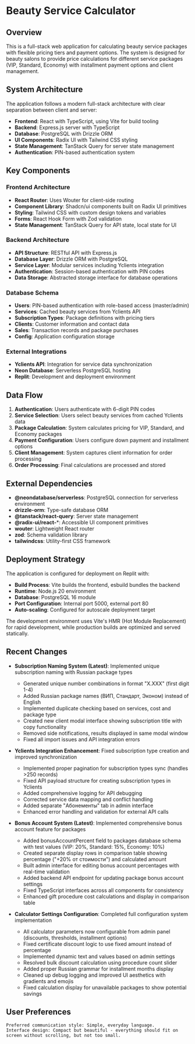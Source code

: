 # Beauty Service Calculator

## Overview

This is a full-stack web application for calculating beauty service packages with flexible pricing tiers and payment options. The system is designed for beauty salons to provide price calculations for different service packages (VIP, Standard, Economy) with installment payment options and client management.

## System Architecture

The application follows a modern full-stack architecture with clear separation between client and server:

- **Frontend**: React with TypeScript, using Vite for build tooling
- **Backend**: Express.js server with TypeScript
- **Database**: PostgreSQL with Drizzle ORM
- **UI Components**: Radix UI with Tailwind CSS styling
- **State Management**: TanStack Query for server state management
- **Authentication**: PIN-based authentication system

## Key Components

### Frontend Architecture
- **React Router**: Uses Wouter for client-side routing
- **Component Library**: Shadcn/ui components built on Radix UI primitives
- **Styling**: Tailwind CSS with custom design tokens and variables
- **Forms**: React Hook Form with Zod validation
- **State Management**: TanStack Query for API state, local state for UI

### Backend Architecture
- **API Structure**: RESTful API with Express.js
- **Database Layer**: Drizzle ORM with PostgreSQL
- **Service Layer**: Modular services including Yclients integration
- **Authentication**: Session-based authentication with PIN codes
- **Data Storage**: Abstracted storage interface for database operations

### Database Schema
- **Users**: PIN-based authentication with role-based access (master/admin)
- **Services**: Cached beauty services from Yclients API
- **Subscription Types**: Package definitions with pricing tiers
- **Clients**: Customer information and contact data
- **Sales**: Transaction records and package purchases
- **Config**: Application configuration storage

### External Integrations
- **Yclients API**: Integration for service data synchronization
- **Neon Database**: Serverless PostgreSQL hosting
- **Replit**: Development and deployment environment

## Data Flow

1. **Authentication**: Users authenticate with 6-digit PIN codes
2. **Service Selection**: Users select beauty services from cached Yclients data
3. **Package Calculation**: System calculates pricing for VIP, Standard, and Economy packages
4. **Payment Configuration**: Users configure down payment and installment options
5. **Client Management**: System captures client information for order processing
6. **Order Processing**: Final calculations are processed and stored

## External Dependencies

- **@neondatabase/serverless**: PostgreSQL connection for serverless environment
- **drizzle-orm**: Type-safe database ORM
- **@tanstack/react-query**: Server state management
- **@radix-ui/react-***: Accessible UI component primitives
- **wouter**: Lightweight React router
- **zod**: Schema validation library
- **tailwindcss**: Utility-first CSS framework

## Deployment Strategy

The application is configured for deployment on Replit with:
- **Build Process**: Vite builds the frontend, esbuild bundles the backend
- **Runtime**: Node.js 20 environment
- **Database**: PostgreSQL 16 module
- **Port Configuration**: Internal port 5000, external port 80
- **Auto-scaling**: Configured for autoscale deployment target

The development environment uses Vite's HMR (Hot Module Replacement) for rapid development, while production builds are optimized and served statically.

## Recent Changes

- **Subscription Naming System (Latest)**: Implemented unique subscription naming with Russian package types
  - Generated unique number combinations in format "X.XXX" (first digit 1-4)
  - Added Russian package names (ВИП, Стандарт, Эконом) instead of English
  - Implemented duplicate checking based on services, cost and package type
  - Created new client modal interface showing subscription title with copy functionality
  - Removed side notifications, results displayed in same modal window
  - Fixed all import issues and API integration errors

- **Yclients Integration Enhancement**: Fixed subscription type creation and improved synchronization
  - Implemented proper pagination for subscription types sync (handles >250 records)
  - Fixed API payload structure for creating subscription types in Yclients
  - Added comprehensive logging for API debugging
  - Corrected service data mapping and conflict handling
  - Added separate "Абонементы" tab in admin interface
  - Enhanced error handling and validation for external API calls

- **Bonus Account System (Latest)**: Implemented comprehensive bonus account feature for packages
  - Added bonusAccountPercent field to packages database schema with test values (VIP: 20%, Standard: 15%, Economy: 10%)
  - Created separate display rows in comparison table showing percentage ("+20% от стоимости") and calculated amount
  - Built admin interface for editing bonus account percentages with real-time validation
  - Added backend API endpoint for updating package bonus account settings
  - Fixed TypeScript interfaces across all components for consistency
  - Enhanced gift procedure cost calculations and display in comparison table

- **Calculator Settings Configuration**: Completed full configuration system implementation
  - All calculator parameters now configurable from admin panel (discounts, thresholds, installment options)
  - Fixed certificate discount logic to use fixed amount instead of percentage
  - Implemented dynamic text and values based on admin settings
  - Resolved bulk discount calculation using procedure count slider
  - Added proper Russian grammar for installment months display
  - Cleaned up debug logging and improved UI aesthetics with gradients and emojis
  - Fixed calculation display for unavailable packages to show potential savings


## User Preferences

```
Preferred communication style: Simple, everyday language.
Interface design: Compact but beautiful - everything should fit on screen without scrolling, but not too small.
```